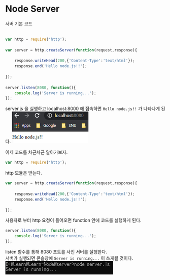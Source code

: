 # Node Server
서버 기본 코드 <br>
``` js

var http = require('http'); 

var server = http.createServer(function(request,response){ 

    response.writeHead(200,{'Content-Type':'text/html'});
    response.end('Hello node.js!!');

});

server.listen(8080, function(){ 
    console.log('Server is running...');
}); 

```
server.js 을 실행하고 localhost:8000 에 접속하면 ```Hello node.js!!``` 가 나타나게 된다.
<img src="1.png"/> <br>

이제 코드를 차근차근 알아가보자. <br>
``` js
var http = require('http'); 
```
http 모듈은 받는다. <br>
``` js
var server = http.createServer(function(request,response){ 

    response.writeHead(200,{'Content-Type':'text/html'});
    response.end('Hello node.js!!');

});
```
사용자로 부터 http 요청이 들어오면 function 안에 코드를 실행하게 된다.

``` js
server.listen(8080, function(){ 
    console.log('Server is running...');
});
```
listen 함수를 통해 8080 포트를 사진 서버를 실행한다. <br>
서버가 실행되면 콘솔창에 ```Server is running...``` 이 쓰게될 것이다. <br>
<img src="serverrunning.png"/> <br>

